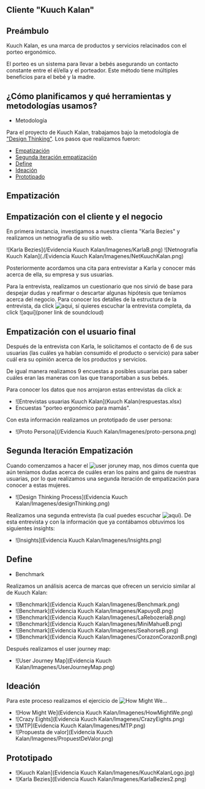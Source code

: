 ## Cliente "Kuuch Kalan"

## Preámbulo

Kuuch Kalan, es una marca de productos y servicios relacinados con el porteo ergonómico.

El porteo es un sistema para llevar a bebés asegurando un contacto constante entre el él/ella y el porteador. Este método tiene múltiples beneficios para el bebé y la madre.

## ¿Cómo planificamos y qué herramientas y metodologías usamos?

<!-- - Presupuesto -->

- Metodología

Para el proyecto de Kuuch Kalan, trabajamos bajo la metodología de ["Design Thinking"](http://www.designthinking.es/inicio/). Los pasos que realizamos fueron:

- [Empatización](#Empatización)
- [Segunda iteración empatización](#Segunda_Iteración_Empatización)
- [Define](#Define)
- [Ideación](#Ideación)
- [Prototipado](#Prototipado)

## Empatización

## Empatización con el cliente y el negocio
En primera instancia, investigamos a nuestra clienta "Karla Bezies" y realizamos un netnografía de su sitio web.

![Karla Bezies](/Evidencia Kuuch Kalan/Imagenes/KarlaB.png) ![Netnografía Kuuch Kalan](./Evidencia Kuuch Kalan/Imagenes/NetKuuchKalan.png)


Posteriormente acordamos una cita para entrevistar a Karla y conocer más acerca de ella, su empresa y sus usuarias.

Para la entrevista, realizamos un cuestionario que nos sirvió de base para despejar dudas y reafirmar o descartar algunas hipótesis que teníamos acerca del negocio. Para conocer los detalles de la estructura de la entrevista, da click ![aqui](https://docs.google.com/document/d/10fiu_aI8hxcI4vZ4Tb_rvjDVBYx68QDziqdGAl737vk/edit), sí quieres escuchar la entrevista completa, da click ![aquí](poner link de soundcloud)

## Empatización con el usuario final

Después de la entrevista con Karla, le solicitamos el contacto de 6 de sus usuarias (las cuáles ya habían consumido el producto o servicio) para saber cuál era su opinión acerca de los productos y servicios.

De igual manera realizamos 9 encuestas a posibles usuarias para saber cuáles eran las maneras con las que transportaban a sus bebés.

Para conocer los datos que nos arrojaron estas entrevistas da click a:
- ![Entrevistas usuarias Kuuch Kalan](Kuuch Kalan(respuestas.xlsx)
- Encuestas "porteo ergonómico para mamás".

Con esta información realizamos un prototipado de user persona:
- ![Proto Persona](/Evidencia Kuuch Kalan/Imagenes/proto-persona.png)


## Segunda Iteración Empatización

Cuando comenzamos a hacer el  ![user joruney map](https://blog.interactius.com/metodolog%C3%ADas-de-ux-user-journey-map-c38da9046160), nos dimos cuenta que aún teníamos dudas acerca de cuáles eran los pains and gains de nuestras usuarias, por lo que realizamos una segunda iteración de empatización para conocer a estas mujeres.

- ![Design Thinking Process](Evidencia Kuuch Kalan/Imagenes/designThinking.png)

Realizamos una segunda entrevista (la cual puedes escuchar ![aquí]()). De esta entrevista y con la información que ya contábamos obtuvimos los siguientes insights:

- ![Insights](Evidencia Kuuch Kalan/Imagenes/Insights.png)

## Define

- Benchmark

Realizamos un análisis acerca de marcas que ofrecen un servicio similar al de Kuuch Kalan:

- ![Benchmark](Evidencia Kuuch Kalan/Imagenes/Benchmark.png)
- ![Benchmark](Evidencia Kuuch Kalan/Imagenes/KapuyoB.png)
- ![Benchmark](Evidencia Kuuch Kalan/Imagenes/LaRebozeríaB.png)
- ![Benchmark](Evidencia Kuuch Kalan/Imagenes/MiniMahueB.png)
- ![Benchmark](Evidencia Kuuch Kalan/Imagenes/SeahorseB.png)
- ![Benchmark](Evidencia Kuuch Kalan/Imagenes/CorazonCorazonB.png)

Después realizamos el user journey map:

- ![User Journey Map](Evidencia Kuuch Kalan/Imagenes/UserJourneyMap.png)


## Ideación

Para este proceso realizamos el ejercicio de ![How Might We...](https://www.saraclip.com/metodo-how-might-we/)
- ![How Might We](Evidencia Kuuch Kalan/Imagenes/HowMightWe.png)
- ![Crazy Eights](Evidencia Kuuch Kalan/Imagenes/CrazyEights.png)
- ![MTP](Evidencia Kuuch Kalan/Imagenes/MTP.png)
- ![Propuesta de valor](Evidencia Kuuch Kalan/Imagenes/PropuestDeValor.png)

## Prototipado

- ![Kuuch Kalan](Evidencia Kuuch Kalan/Imagenes/KuuchKalanLogo.jpg)
- ![Karla Bezies](Evidencia Kuuch Kalan/Imagenes/KarlaBezies2.png)


<!-- README.md explicando el proceso del proyecto:

Objetivos del proyecto
Problemas identificados en la investigación (del cliente y del usuario)
Definición del público objetivo
User persona
Customer Journey Map (indicando pain y gain points)
Definición de la solución/producto
Link a prototipo navegable
Explicación de cómo los contenidos y funcionalidades responden a los objetivos del proyecto.
Explicación de cómo los contenidos y funcionalidades resuelven cada uno de las necesidades del usuario final.
Link de Zeplin, InVision inspects o Marvel Hand-offs para compartir tus diseños con desarrolladores.
Un video en Loom de máximo 10 minutos explicando tu documento.

Estos 10 minutos tienes que utilizarlos para explicar los puntos indicados en el README.md y para hacer un demo de la solución.
En las otras carpetas del repositorio o en las carpetas de Google Drive podrás agregar los documentos complementarios que sustenten tu proceso:

Fotos, videos, guías de las actividades que realizaste
Flujo de usuario
Mapa de sitio
Etc.


Quiénes son los principales usuarios de producto
Cuáles son los objetivos del negocio en relación con el producto
Cuáles son los objetivos de estos usuarios en relación con el producto
Cuál será la propuesta de valor del sitio que vas a crear
Cuáles son los contenidos que el usuarios quiere ver, la información que buscarían para convencerse de comprar, confiar en la empresa que lo ofrece, encontrar lo que busca y comprarlo
Cómo vas a distribuir y entregar esos contenidos
Cómo es el flujo que los usuarios que acaben comprando deberán hacer en la web
Cómo crees que el producto les está resolviendo sus problemas -->
